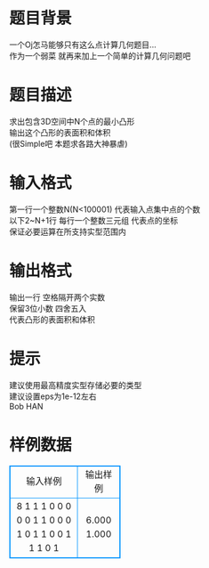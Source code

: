 # 

 
 # 题目背景 
一个Oj怎马能够只有这么点计算几何题目...<BR>作为一个弱菜&nbsp;就再来加上一个简单的计算几何问题吧<BR> 

 
 # 题目描述 
求出包含3D空间中N个点的最小凸形<BR>输出这个凸形的表面积和体积<BR>(很Simple吧&nbsp;本题求各路大神暴虐)<BR> 

 
 # 输入格式 
第一行一个整数N(N&lt;100001)&nbsp;代表输入点集中点的个数<BR>以下2~N+1行&nbsp;每行一个整数三元组&nbsp;代表点的坐标<BR>保证必要运算在所支持实型范围内<BR> 

 
 # 输出格式 
输出一行&nbsp;空格隔开两个实数<BR>保留3位小数&nbsp;四舍五入<BR>代表凸形的表面积和体积<BR> 

 
 # 提示 
建议使用最高精度实型存储必要的类型<BR>建议设置eps为1e-12左右<BR>Bob&nbsp;HAN<BR> 
# 样例数据
<style>
        table,table tr th, table tr td { border:1px solid #0094ff; }
        table { width: 200px; min-height: 25px; line-height: 25px; text-align: center; border-collapse: collapse;}   
    </style>
<table>
	<tr>
		<td>输入样例</td>
		<td>输出样例</td>
	</tr>
<tr><td>8
1 1 1
0 0 0
0 0 1
1 0 0
0 1 0
1 1 0
0 1 1
1 0 1
</td><td>6.000 1.000
</td></tr></table>
